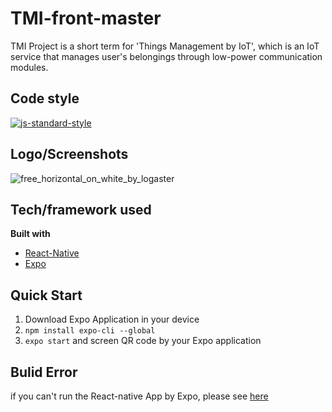 # TMI-front-master
TMI Project is a short term for 'Things Management by IoT', which is an IoT service that manages user's belongings through low-power communication modules.

## Code style
[![js-standard-style](https://img.shields.io/badge/code%20style-standard-brightgreen.svg?style=flat)](https://github.com/feross/standard)
 
## Logo/Screenshots
![free_horizontal_on_white_by_logaster](https://user-images.githubusercontent.com/10257454/46282175-c3cef580-c5ab-11e8-8511-f41ccd177b07.png)

## Tech/framework used
<b>Built with</b>
- [React-Native](https://facebook.github.io/react-native/)
- [Expo](https://https://expo.io/)

## Quick Start
1. Download Expo Application in your device
2. ```npm install expo-cli --global```
3. ```expo start``` and screen QR code by your Expo application

## Bulid Error
if you can't run the React-native App by Expo, please see [here](https://github.com/react-community/create-react-native-app/issues/144)
